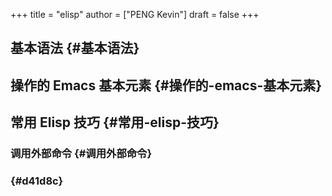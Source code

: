 +++
title = "elisp"
author = ["PENG Kevin"]
draft = false
+++

## 基本语法 {#基本语法}


## 操作的 Emacs 基本元素 {#操作的-emacs-基本元素}


## 常用 Elisp 技巧 {#常用-elisp-技巧}


### 调用外部命令 {#调用外部命令}


###  {#d41d8c}
